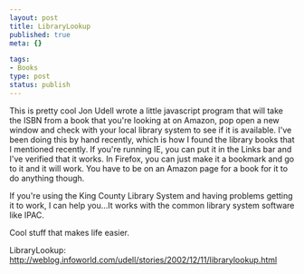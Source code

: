 ```yaml
--- 
layout: post
title: LibraryLookup
published: true
meta: {}

tags: 
- Books
type: post
status: publish
---
```

This is pretty cool Jon Udell wrote a little javascript program that will take the ISBN from a book that you're looking at on Amazon, pop open a new window and check with your local library system to see if it is available. I've been doing this by hand recently, which is how I found the library books that I mentioned recently. If you're running IE, you can put it in the Links bar and I've verified that it works. In Firefox, you can just make it a bookmark and go to it and it will work. You have to be on an Amazon page for a book for it to do anything though.

If you're using the King County Library System and having problems getting it to work, I can help you...It works with the common library system software like IPAC.

Cool stuff that makes life easier.

LibraryLookup: <a href="http://weblog.infoworld.com/udell/stories/2002/12/11/librarylookup.html">http://weblog.infoworld.com/udell/stories/2002/12/11/librarylookup.html</a>
